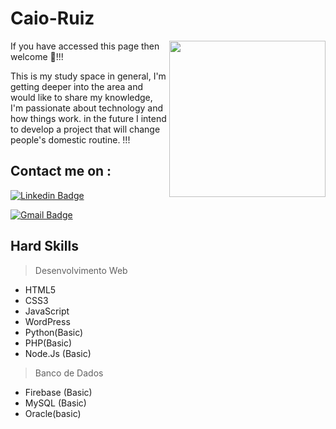 # Caio-Ruiz

<img align="right" src="https://github.com/Caio-Ruiz-Romanato/Caio-Ruiz/blob/main/2002.i201.017.programming%20coding%20development%20isometric.jpg" width="250"/>


If you have accessed this page then welcome 🙋!!!

This is my study space in general, I'm getting deeper into the area and would like to share my knowledge, I'm passionate about technology and how things work. in the future I intend to develop a project that will change people's domestic routine. !!!

## Contact me on : 

[![Linkedin Badge](https://img.shields.io/badge/-Caio%20Ruiz-0a66c2?style=flat-square&logo=Linkedin&logoColor=white&link=https://https://www.linkedin.com/in/caio-ruiz-5aa023187/)](https://www.linkedin.com/in/caio-ruiz-5aa023187/) 

[![Gmail Badge](https://img.shields.io/badge/-caioruizromanato@gmail.com-ea4335?style=flat-square&logo=Gmail&logoColor=white&link=mailto:caioruizromanato@gmail.com)](mailto:caioruizromanato@gmail.com)

## Hard Skills 

> Desenvolvimento Web 
- HTML5
- CSS3
- JavaScript
- WordPress
- Python(Basic)
- PHP(Basic)
- Node.Js (Basic)

> Banco de Dados 
- Firebase (Basic)
- MySQL (Basic)
- Oracle(basic)



